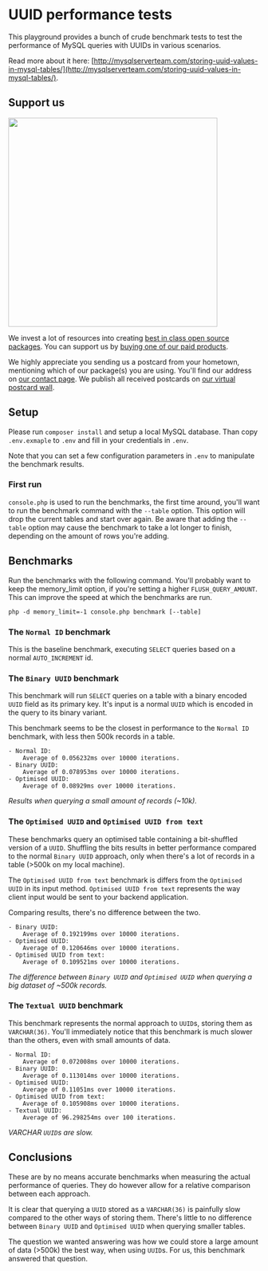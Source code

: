 # UUID performance tests

This playground provides a bunch of crude benchmark tests to test the performance of MySQL queries with UUIDs in various scenarios.

Read more about it here: [http://mysqlserverteam.com/storing-uuid-values-in-mysql-tables/](http://mysqlserverteam.com/storing-uuid-values-in-mysql-tables/).

## Support us

[<img src="https://github-ads.s3.eu-central-1.amazonaws.com/uuid-mysql-performance.jpg?t=1" width="419px" />](https://spatie.be/github-ad-click/uuid-mysql-performance)

We invest a lot of resources into creating [best in class open source packages](https://spatie.be/open-source). You can support us by [buying one of our paid products](https://spatie.be/open-source/support-us).

We highly appreciate you sending us a postcard from your hometown, mentioning which of our package(s) you are using. You'll find our address on [our contact page](https://spatie.be/about-us). We publish all received postcards on [our virtual postcard wall](https://spatie.be/open-source/postcards).

## Setup

Please run `composer install` and setup a local MySQL database. Than copy `.env.exmaple` to `.env` and fill in your credentials in `.env`.

Note that you can set a few configuration parameters in `.env` to manipulate the benchmark results.

### First run

`console.php` is used to run the benchmarks, the first time around, you'll want to run the benchmark command with the `--table` option.
This option will drop the current tables and start over again. 
Be aware that adding the `--table` option may cause the benchmark to take a lot longer to finish, depending on the amount of rows you're adding.

## Benchmarks

Run the benchmarks with the following command. You'll probably want to keep the memory_limit option, if you're setting a higher `FLUSH_QUERY_AMOUNT`.
This can improve the speed at which the benchmarks are run.

```
php -d memory_limit=-1 console.php benchmark [--table]
```

### The `Normal ID` benchmark

This is the baseline benchmark, executing `SELECT` queries based on a normal `AUTO_INCREMENT` id.

### The `Binary UUID` benchmark

This benchmark will run `SELECT` queries on a table with a binary encoded `UUID` field as its primary key. 
It's input is a normal `UUID` which is encoded in the query to its binary variant.

This benchmark seems to be the closest in performance to the `Normal ID` benchmark, with less then 500k records in a table.

```
- Normal ID:
    Average of 0.056232ms over 10000 iterations.
- Binary UUID:
    Average of 0.078953ms over 10000 iterations.
- Optimised UUID:
    Average of 0.08929ms over 10000 iterations.
```

*Results when querying a small amount of records (~10k).*

### The `Optimised UUID` and `Optimised UUID from text`

These benchmarks query an optimised table containing a bit-shuffled version of a `UUID`.
Shuffling the bits results in better performance compared to the normal `Binary UUID` approach, only when there's 
a lot of records in a table (>500k on my local machine).

The `Optimised UUID from text` benchmark is differs from the `Optimised UUID` in its input method. 
`Optimised UUID from text` represents the way client input would be sent to your backend application. 

Comparing results, there's no difference between the two.

```
- Binary UUID:
    Average of 0.192199ms over 10000 iterations.
- Optimised UUID:
    Average of 0.120646ms over 10000 iterations.
- Optimised UUID from text:
    Average of 0.109521ms over 10000 iterations.
```

*The difference between `Binary UUID` and `Optimised UUID` when querying a big dataset of ~500k records.*

### The `Textual UUID` benchmark

This benchmark represents the normal approach to `UUID`s, storing them as `VARCHAR(36)`. 
You'll immediately notice that this benchmark is much slower than the others, even with small amounts of data.

```
- Normal ID:
    Average of 0.072008ms over 10000 iterations.
- Binary UUID:
    Average of 0.113014ms over 10000 iterations.
- Optimised UUID:
    Average of 0.11051ms over 10000 iterations.
- Optimised UUID from text:
    Average of 0.105908ms over 10000 iterations.
- Textual UUID:
    Average of 96.298254ms over 100 iterations.
```

*VARCHAR `UUID`s are slow.*

## Conclusions

These are by no means accurate benchmarks when measuring the actual performance of queries. 
They do however allow for a relative comparison between each approach. 

It is clear that querying a `UUID` stored as a `VARCHAR(36)` is painfully slow compared to the other ways of storing them.
There's little to no difference between `Binary UUID` and `Optimised UUID` when querying smaller tables.

The question we wanted answering was how we could store a large amount of data (>500k) the best way, when using `UUID`s.
For us, this benchmark answered that question.
